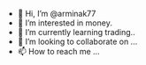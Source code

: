 - 👋 Hi, I’m @arminak77
- 👀 I’m interested in money.
- 🌱 I’m currently learning trading..
- 💞️ I’m looking to collaborate on ...
- 📫 How to reach me ...

<!---
arminak77/arminak77 is a ✨ special ✨ repository because its `README.md` (this file) appears on your GitHub profile.
You can click the Preview link to take a look at your changes.
--->
